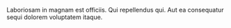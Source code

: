 Laboriosam in magnam est officiis. Qui repellendus qui. Aut ea consequatur sequi dolorem voluptatem itaque.